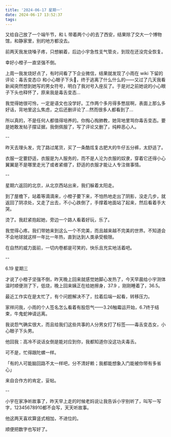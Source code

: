 ```yaml
---
title: '2024-06-17 星期一'
date: 2024-06-17 13:52:37
tags:
---
```


又给自己放了一个端午节，和 L 带着两个小的去了西安，结果除了交大一个博物馆，和静家里，别的地方都没去。

前两天我发烧嗓子疼，只想躺着，后边小宇急性支气管炎，到现在还没完全恢复。

幸好小橙子一直坚强不倒。

上周一我发烧好点了，有时间看了下企业微信，结果就发现了小雨在 wiki 下留的评论：毒舌变态☹️ 和小心眼子下头👩，终于逃离了什么什么的——又过了几天我看新闻突然想到她写的男女符号，明白了我对号入座反了。于是对之前她说的小心眼子下头也释怀了，原来我是毒舌变态...

我觉得她很可怜，一定是语文也没学好。工作两个多月得多憋屈啊，表面上那么多好话，背地里这么焦虑，之后还删评论了...然而很多人都看到了...

所以真的，不是任何人都值得培养的。你掏心掏肺教，她背地里骂你毒舌变态。要是她敢发帖子摆证据，我倒佩服了，写了评论又删了，纯粹恶心人。

--

昨天去理头发，完了路过尾货，买了一条酷炫复古肥大的牛仔五分裤，太舒适了。

衣服一定要舒适，衣服是为人服务的，而不是人沦为衣服的奴隶，穿着它还得小心翼翼是不是哪里走光了或者紧绷了，舒适的衣服才能让人专注做事情。

--

星期六返回的北京，从北京西站出来，我们躲着太阳走。

到了屋檐下，站着等滴滴来，小橙子要下来，不怕热地走出了阴影，没走几步，就返回了阴凉处，又走了出去，不小心跌倒了，手撑着地面站了起来，然后看着手大哭。

烫了。我赶紧抱起她，旁边一个路人看着好玩，乐了。

我觉得心疼。我们带她来到这么一个不完美，而且越来越不完美的世界。不知道会不会地球就这样一年比一年热，直到达到人类承受极限。

在自然的威力面前，一切内卷都是可笑的，快乐且充实地活着吧。

--

6.19 星期三

才说了小橙子坚强不倒，昨天晚上回来就感觉她脚心发热了，今天早晨给小宇测体温时顺便测了下，低烧，晚上回来姨正在给她擦身，37.9 ，刚刚睡着了，36.5。

最近工作实在是太忙了，有个问题解决不了，拉着后端一起看，转移压力。

家祥问我，小雨的个人签名怎么看着有股怨气——3.26触霉运开始，6.7终于结束，牛鬼蛇神请远离。

我说怨气确实很大，而且给我们这些共事的人分男女打了标签——毒舌变态女，小心眼子下头男。

他回我：高冷不说话女倒是能对应到你，我都知道你没这功夫毒舌。

可不是，忙得跟陀螺一样。

「有的人可能脑回路不太一样吧，分不清好赖；我都能想象入门能被你带有多省心」

来自合作方的肯定，妥帖。

--

小宇在家净听故事了，昨天早上走的时候老妈说让我告诉小宇别听了，叫写一写字，12345678910都不会写，天天听故事。

他这两天喜欢算竖式相加，不进位的。

顺便把数字也写好了。




